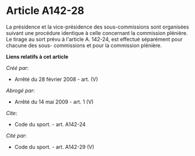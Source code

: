 # Article A142-28

La présidence et la vice-présidence des sous-commissions sont organisées suivant une procédure identique à celle concernant
la commission plénière. Le tirage au sort prévu à l'article A. 142-24, est effectué séparément pour chacune des sous-
commissions et pour la commission plénière.

**Liens relatifs à cet article**

_Créé par_:

  - Arrêté du 28 février 2008 - art. (V)

_Abrogé par_:

  - Arrêté du 14 mai 2009 - art. 1 (V)

_Cite_:

  - Code du sport. - art. A142-24

_Cité par_:

  - Code du sport. - art. A142-29 (V)
